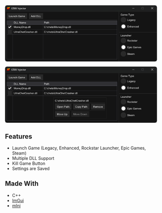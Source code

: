 ![Image](./Preview.png)

![Image](./Preview_Context.png)

## Features
- Launch Game (Legacy, Enhanced, Rockstar Launcher, Epic Games, Steam)
- Multiple DLL Support
- Kill Game Button
- Settings are Saved

## Made With
- C++
- [ImGui](https://github.com/ocornut/imgui)
- [mIni](https://github.com/metayeti/mINI)
